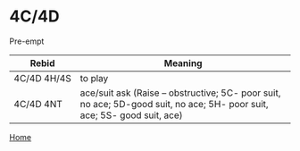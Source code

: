 # 4C/4D

Pre-empt

| Rebid | Meaning |
|---|---|
| 4C/4D&nbsp;4H/4S | to play |
| 4C/4D&nbsp;4NT | ace/suit ask (Raise – obstructive; 5C- poor suit, no ace;  5D-good suit, no ace; 5H- poor suit, ace; 5S- good suit, ace) |

[Home](../index.md)
